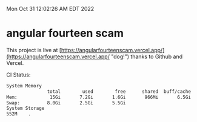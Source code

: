 Mon Oct 31 12:02:26 AM EDT 2022

# angular fourteen scam


This project is live at [https://angularfourteenscam.vercel.app/](https://angularfourteenscam.vercel.app/ "dog!") thanks to Github and Vercel.

CI Status: 

```bash
System Memory
               total        used        free      shared  buff/cache   available
Mem:            15Gi       7.2Gi       1.6Gi       966Mi       6.5Gi       6.9Gi
Swap:          8.0Gi       2.5Gi       5.5Gi
System Storage
552M	.
```
